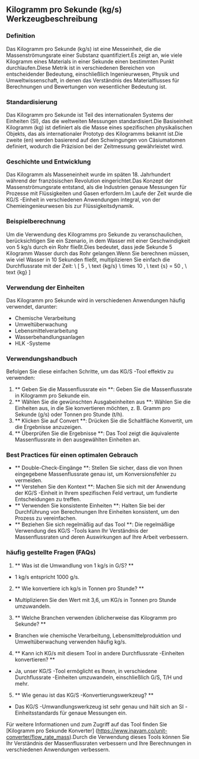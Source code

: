## Kilogramm pro Sekunde (kg/s) Werkzeugbeschreibung

### Definition
Das Kilogramm pro Sekunde (kg/s) ist eine Messeinheit, die die Massenströmungsrate einer Substanz quantifiziert.Es zeigt an, wie viele Kilogramm eines Materials in einer Sekunde einen bestimmten Punkt durchlaufen.Diese Metrik ist in verschiedenen Bereichen von entscheidender Bedeutung, einschließlich Ingenieurwesen, Physik und Umweltwissenschaft, in denen das Verständnis des Materialflusses für Berechnungen und Bewertungen von wesentlicher Bedeutung ist.

### Standardisierung
Das Kilogramm pro Sekunde ist Teil des internationalen Systems der Einheiten (SI), das die weltweiten Messungen standardisiert.Die Basiseinheit Kilogramm (kg) ist definiert als die Masse eines spezifischen physikalischen Objekts, das als internationaler Prototyp des Kilogramms bekannt ist.Die zweite (en) werden basierend auf den Schwingungen von Cäsiumatomen definiert, wodurch die Präzision bei der Zeitmessung gewährleistet wird.

### Geschichte und Entwicklung
Das Kilogramm als Masseneinheit wurde im späten 18. Jahrhundert während der französischen Revolution eingerichtet.Das Konzept der Massenströmungsrate entstand, als die Industrien genaue Messungen für Prozesse mit Flüssigkeiten und Gasen erfordern.Im Laufe der Zeit wurde die KG/S -Einheit in verschiedenen Anwendungen integral, von der Chemieingenieurwesen bis zur Flüssigkeitsdynamik.

### Beispielberechnung
Um die Verwendung des Kilogramms pro Sekunde zu veranschaulichen, berücksichtigen Sie ein Szenario, in dem Wasser mit einer Geschwindigkeit von 5 kg/s durch ein Rohr fließt.Dies bedeutet, dass jede Sekunde 5 Kilogramm Wasser durch das Rohr gelangen.Wenn Sie berechnen müssen, wie viel Wasser in 10 Sekunden fließt, multiplizieren Sie einfach die Durchflussrate mit der Zeit:
\ [
5 \, \ text {kg/s} \ times 10 \, \ text {s} = 50 \, \ text {kg}
\]

### Verwendung der Einheiten
Das Kilogramm pro Sekunde wird in verschiedenen Anwendungen häufig verwendet, darunter:
- Chemische Verarbeitung
- Umweltüberwachung
- Lebensmittelverarbeitung
- Wasserbehandlungsanlagen
- HLK -Systeme

### Verwendungshandbuch
Befolgen Sie diese einfachen Schritte, um das KG/S -Tool effektiv zu verwenden:
1. ** Geben Sie die Massenflussrate ein **: Geben Sie die Massenflussrate in Kilogramm pro Sekunde ein.
2. ** Wählen Sie die gewünschten Ausgabeinheiten aus **: Wählen Sie die Einheiten aus, in die Sie konvertieren möchten, z. B. Gramm pro Sekunde (g/s) oder Tonnen pro Stunde (t/h).
3. ** Klicken Sie auf Convert **: Drücken Sie die Schaltfläche Konvertit, um die Ergebnisse anzuzeigen.
4. ** Überprüfen Sie die Ergebnisse **: Das Tool zeigt die äquivalente Massenflussrate in den ausgewählten Einheiten an.

### Best Practices für einen optimalen Gebrauch
- ** Double-Check-Eingänge **: Stellen Sie sicher, dass die von Ihnen eingegebene Massenflussrate genau ist, um Konversionsfehler zu vermeiden.
- ** Verstehen Sie den Kontext **: Machen Sie sich mit der Anwendung der KG/S -Einheit in Ihrem spezifischen Feld vertraut, um fundierte Entscheidungen zu treffen.
- ** Verwenden Sie konsistente Einheiten **: Halten Sie bei der Durchführung von Berechnungen Ihre Einheiten konsistent, um den Prozess zu vereinfachen.
- ** Beziehen Sie sich regelmäßig auf das Tool **: Die regelmäßige Verwendung des KG/S -Tools kann Ihr Verständnis der Massenflussraten und deren Auswirkungen auf Ihre Arbeit verbessern.

### häufig gestellte Fragen (FAQs)

1. ** Was ist die Umwandlung von 1 kg/s in G/S? **
- 1 kg/s entspricht 1000 g/s.

2. ** Wie konvertiere ich kg/s in Tonnen pro Stunde? **
- Multiplizieren Sie den Wert mit 3,6, um KG/s in Tonnen pro Stunde umzuwandeln.

3. ** Welche Branchen verwenden üblicherweise das Kilogramm pro Sekunde? **
- Branchen wie chemische Verarbeitung, Lebensmittelproduktion und Umweltüberwachung verwenden häufig kg/s.

4. ** Kann ich KG/s mit diesem Tool in andere Durchflussrate -Einheiten konvertieren? **
- Ja, unser KG/S -Tool ermöglicht es Ihnen, in verschiedene Durchflussrate -Einheiten umzuwandeln, einschließlich G/S, T/H und mehr.

5. ** Wie genau ist das KG/S -Konvertierungswerkzeug? **
- Das KG/S -Umwandlungswerkzeug ist sehr genau und hält sich an SI -Einheitsstandards für genaue Messungen ein.

Für weitere Informationen und zum Zugriff auf das Tool finden Sie [Kilogramm pro Sekunde Konverter] (https://www.inayam.co/unit-converter/flow_rate_mass).Durch die Verwendung dieses Tools können Sie Ihr Verständnis der Massenflussraten verbessern und Ihre Berechnungen in verschiedenen Anwendungen verbessern.